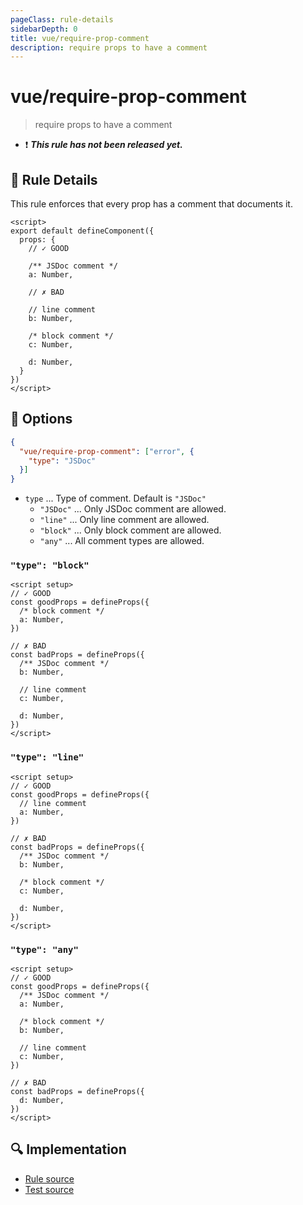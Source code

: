 ```yaml
---
pageClass: rule-details
sidebarDepth: 0
title: vue/require-prop-comment
description: require props to have a comment
---
```

# vue/require-prop-comment

> require props to have a comment

- :exclamation: <badge text="This rule has not been released yet." vertical="middle" type="error"> ***This rule has not been released yet.*** </badge>

## :book: Rule Details

This rule enforces that every prop has a comment that documents it.

<eslint-code-block :rules="{'vue/require-prop-comment': ['error']}">

```vue
<script>
export default defineComponent({
  props: {
    // ✓ GOOD

    /** JSDoc comment */
    a: Number,

    // ✗ BAD

    // line comment
    b: Number,

    /* block comment */
    c: Number,

    d: Number,
  }
})
</script>
```

</eslint-code-block>

## :wrench: Options

```json
{
  "vue/require-prop-comment": ["error", {
    "type": "JSDoc"
  }]
}
```

- `type` ... Type of comment. Default is `"JSDoc"`
  - `"JSDoc"` ... Only JSDoc comment are allowed.
  - `"line"` ... Only line comment are allowed.
  - `"block"` ... Only block comment are allowed.
  - `"any"` ... All comment types are allowed.

### `"type": "block"`

<eslint-code-block :rules="{'vue/require-prop-comment': ['error', {type: 'block'}]}">

```vue
<script setup>
// ✓ GOOD
const goodProps = defineProps({
  /* block comment */
  a: Number,
})

// ✗ BAD
const badProps = defineProps({
  /** JSDoc comment */
  b: Number,

  // line comment
  c: Number,

  d: Number,
})
</script>
```

</eslint-code-block>

### `"type": "line"`

<eslint-code-block :rules="{'vue/require-prop-comment': ['error', {type: 'line'}]}">

```vue
<script setup>
// ✓ GOOD
const goodProps = defineProps({
  // line comment
  a: Number,
})

// ✗ BAD
const badProps = defineProps({
  /** JSDoc comment */
  b: Number,

  /* block comment */
  c: Number,

  d: Number,
})
</script>
```

</eslint-code-block>

### `"type": "any"`

<eslint-code-block :rules="{'vue/require-prop-comment': ['error', {type: 'any'}]}">

```vue
<script setup>
// ✓ GOOD
const goodProps = defineProps({
  /** JSDoc comment */
  a: Number,

  /* block comment */
  b: Number,

  // line comment
  c: Number,
})

// ✗ BAD
const badProps = defineProps({
  d: Number,
})
</script>
```

</eslint-code-block>

## :mag: Implementation

- [Rule source](https://github.com/vuejs/eslint-plugin-vue/blob/master/lib/rules/require-prop-comment.js)
- [Test source](https://github.com/vuejs/eslint-plugin-vue/blob/master/tests/lib/rules/require-prop-comment.js)
